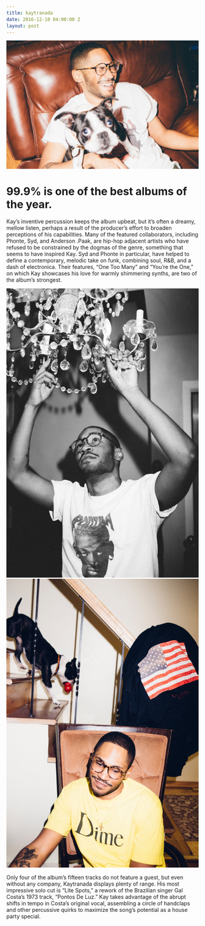 ```yaml
---
title: kaytranada
date: 2016-12-10 04:00:00 Z
layout: post
---
```


![kaytranada-album-interview-99-percent.jpg](/uploads/kaytranada-album-interview-99-percent.jpg)

# 99.9% is one of the best albums of the year.

Kay’s inventive percussion keeps the album upbeat, but it’s often a dreamy, mellow listen, perhaps a result of the producer’s effort to broaden perceptions of his capabilities. Many of the featured collaborators, including Phonte, Syd, and Anderson .Paak, are hip-hop adjacent artists who have refused to be constrained by the dogmas of the genre, something that seems to have inspired Kay. Syd and Phonte in particular, have helped to define a contemporary, melodic take on funk, combining soul, R&B, and a dash of electronica. Their features, “One Too Many” and “You’re the One,” on which Kay showcases his love for warmly shimmering synths, are two of the album’s strongest.

![kaytranada-album-interview-99-percent-1.jpg](/uploads/kaytranada-album-interview-99-percent-1.jpg)![kaytranada-album-interview-99-percent-2.jpg](/uploads/kaytranada-album-interview-99-percent-2.jpg)

Only four of the album’s fifteen tracks do not feature a guest, but even without any company, Kaytranada displays plenty of range. His most impressive solo cut is “Lite Spots,” a rework of the Brazilian singer Gal Costa’s 1973 track, “Pontos De Luz.” Kay takes advantage of the abrupt shifts in tempo in Costa’s original vocal, assembling a circle of handclaps and other percussive quirks to maximize the song’s potential as a house party special.